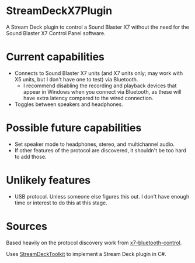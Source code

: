# StreamDeckX7Plugin
A Stream Deck plugin to control a Sound Blaster X7 without the need for the Sound Blaster X7 Control Panel software.

# Current capabilities
* Connects to Sound Blaster X7 units (and X7 units only; may work with X5 units, but I don't have one to test) via Bluetooth.
  * I recommend disabling the recording and playback devices that appear in Windows when you connect via Bluetooth, as these will have extra latency compared to the wired connection.
* Toggles between speakers and headphones.

# Possible future capabilities
* Set speaker mode to headphones, stereo, and multichannel audio.
* If other features of the protocol are discovered, it shouldn't be too hard to add those.

# Unlikely features
* USB protocol. Unless someone else figures this out. I don't have enough time or interest to do this at this stage.

# Sources
Based heavily on the protocol discovery work from [x7-bluetooth-control](https://github.com/Sayrus/x7-bluetooth-control).

Uses [StreamDeckToolkit](https://github.com/FritzAndFriends/StreamDeckToolkit) to implement a Stream Deck plugin in C#.